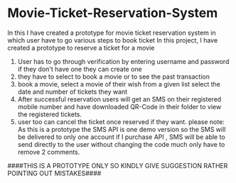 # Movie-Ticket-Reservation-System
In this I have created a prototype for movie ticket reservation system in which user have to go various steps to book ticket
In this project, I have created a prototype to reserve a ticket for a movie 
1. User has to go through verification by entering username and password if they don't have one they can create one 
2. they have to select to book a movie or to see the past transaction
3. book a movie, select a movie of their wish from a given list select the date and number of tickets they want
4. After successful reservation users will get an SMS on their registered mobile number and have downloaded QR-Code in their folder to view the registered tickets.
5. user too can cancel the ticket once reserved if they want.
please note: As this is a prototype the SMS API is one demo version so the SMS will be delivered to only one account if I purchase API , SMS will be able to send directly to the user without changing the code much only have to remove 2 comments.

####THIS IS A PROTOTYPE ONLY SO KINDLY GIVE SUGGESTION RATHER POINTING OUT MISTAKES####

